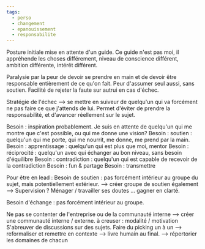 ```yaml
---
tags:
  - perso
  - changement
  - epanouissement
  - responsabilite
---
```

Posture initiale mise en attente d'un guide.
Ce guide n'est pas moi, il appréhende les choses différement, niveau de conscience différent, ambition différente, intérêt différent.

Paralysie par la peur de devoir se prendre en main et de devoir être responsable entièrement de ce qu'on fait. Peur d'assumer seul aussi, sans soutien. Facilité de rejeter la faute sur autrui en cas d'échec.

Stratégie de l'échec --> se mettre en suiveur de quelqu'un qui va forcément ne pas faire ce que j'attends de lui. Permet d'éviter de prendre la responsabilité, et d'avancer réellement sur le sujet.

Besoin : inspiration probablement. Je suis en attente de quelqu'un qui me montre que c'est possible, ou qui me donne une vision?
Besoin : soutien : quelqu'un qui me porte, qui me nourrit, me donne, me prend par la main.
Besoin : apprentissage : quelqu'un qui est plus que moi, mentor
Besoin : réciprocité : quelqu'un avec qui échanger au bon niveau, sans besoin d'équilibre
Besoin : contradiction : quelqu'un qui est capable de recevoir de la contradiction
Besoin : fun & partage
Besoin : transmettre

Pour être en lead : 
Besoin de soutien : pas forcément intérieur au groupe du sujet, mais potentiellement extérieur.
--> créer groupe de soutien également
--> Supervision ? Ménager / travailler ses doutes ... gagner en clarté.

Besoin d'échange : pas forcément intérieur au groupe. 

Ne pas se contenter de l'entreprise ou de la communauté interne
--> créer une communauté interne / externe. à creuser : modalité / motivation
S'abreuver de discussions sur des sujets. Faire du picking un à un --> reformaliser et remettre en contexte --> livre humain au final.
--> répertorier les domaines de chacun

